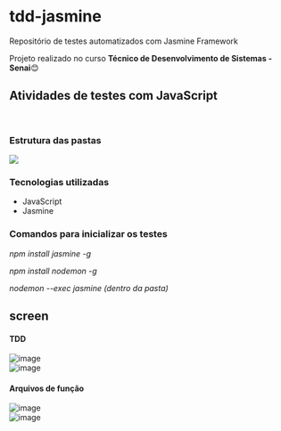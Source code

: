# tdd-jasmine
Repositório de testes automatizados com Jasmine Framework 
<p>Projeto realizado no curso <b>Técnico de Desenvolvimento de Sistemas - Senai</b>😊</p>

<h2>Atividades de testes com JavaScript</h2>
<br>
<h3>Estrutura das pastas</h3>
<img src="https://user-images.githubusercontent.com/92833379/158917280-cd6abdd5-63c4-4faf-b378-b5a23023fe11.png">


<h3>Tecnologias utilizadas</h3>

<ul>
  <li>JavaScript</li>
  <li>Jasmine</li>
</ul>

<h3>Comandos para inicializar os testes</h3>
<p><i>npm install jasmine -g</i></p>
<p><i>npm install nodemon -g</i></p>
<p><i>nodemon --exec jasmine (dentro da pasta)</i></p>


<h2>screen</h2>

<h4>TDD</h4>

![image](https://user-images.githubusercontent.com/92833379/158916795-14ca770f-4897-44ed-aff0-727d84c63e9e.png)
<br>
![image](https://user-images.githubusercontent.com/92833379/158916827-7ee5f34a-4b29-4519-a338-154073479c5c.png)
<br>

<h4>Arquivos de função</h4>

![image](https://user-images.githubusercontent.com/92833379/158917058-df2bd8d1-d5de-465e-baa1-2636a627e8cb.png)
<br>
![image](https://user-images.githubusercontent.com/92833379/158917078-e1bc863c-f96c-4cad-9099-380b712e91bb.png)

